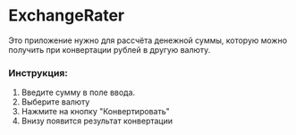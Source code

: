 # ExchangeRater

Это приложение нужно для рассчёта денежной суммы, которую можно получить при конвертации рублей в другую валюту.

### Инструкция:

1. Введите сумму в поле ввода.
2. Выберите валюту
3. Нажмите на кнопку "Конвертировать"
4. Внизу появится результат конвертации
